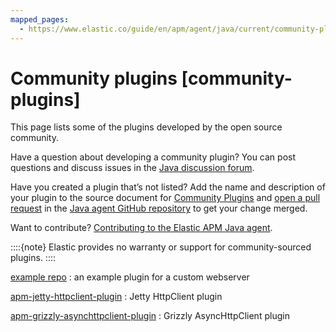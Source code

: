 ```yaml
---
mapped_pages:
  - https://www.elastic.co/guide/en/apm/agent/java/current/community-plugins.html
---
```


# Community plugins [community-plugins]

This page lists some of the plugins developed by the open source community.

Have a question about developing a community plugin? You can post questions and discuss issues in the [Java discussion forum](https://discuss.elastic.co/tag/java).

Have you created a plugin that’s not listed? Add the name and description of your plugin to the source document for [Community Plugins](https://github.com/elastic/apm-agent-java/blob/main/docs/community-plugins.asciidoc) and [open a pull request](https://help.github.com/articles/using-pull-requests) in the [Java agent GitHub repository](https://github.com/elastic/apm-agent-java) to get your change merged.

Want to contribute? [Contributing to the Elastic APM Java agent](https://github.com/elastic/apm-agent-java/blob/main/CONTRIBUTING.md).

::::{note}
Elastic provides no warranty or support for community-sourced plugins.
::::


[example repo](https://github.com/elastic/apm-agent-java-plugin-example)
:   an example plugin for a custom webserver

[apm-jetty-httpclient-plugin](https://github.com/videnkz/apm-jetty-httpclient-plugin)
:   Jetty HttpClient plugin

[apm-grizzly-asynchttpclient-plugin](https://github.com/videnkz/apm-grizzly-asynchttpclient-plugin)
:   Grizzly AsyncHttpClient plugin

